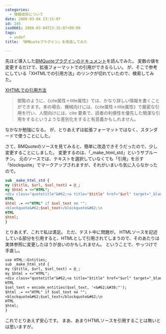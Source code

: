 ```yaml
---
categories:
  - 情報技術について
date: 2008-03-04 23:15:07
id: 245
iso8601: 2008-03-04T23:15:07+09:00
tags:
  - undef
title: 「BMQuoteプラグイン」を改造してみた

---
```


先ほど導入した<a title="BMQuoteプラグイン" href="http://labs.m-logic.jp/plugins/mt-bmquote/docs/mt-bmquote.html">BMQuoteプラグインのドキュメント</a>を読んでみた。
変数の値を変更するだけで、拡張フォーマットでの引用ができるらしい。
が、そこで参考にしている「XHTMLでの引用方法」のリンクが切れていたので、検索してみた。
<div class="quotetitle"><a title="XHTMLでの引用方法" href="http://www.nagaitosiya.com/c/quotation.html">XHTMLでの引用方法</a></div>
<blockquote>御覧のように、《cite属性＋title属性》では、かなり詳しい情報を書くことができます。本の場合、機械向けには、《cite属性＋title属性》で厳密な引用を行い、人間向けには、cite 要素で、読者の利便性を優先した簡潔な引用をするというような差別化をすると有意義かもしれません。</blockquote>
なかなか勉強になる。
が、とりあえずは拡張フォーマットではなく、スタンダードで使うことにした。


さて、BMQuoteのソースを見てみると、簡単に改造できそうだったので、少し変更することにしました。
変更するのは、「\_make_html_std」というサブルーチン。
元のソースでは、テキストを選択していなくても「引用」を示す「blockquote」でマークアップされますが、それがいまいち気に入らなかったので。
```perl
sub _make_html_std {
my ($title, $url, $sel_text) = @_;
my $html = <<"HTML";
<div class="quotetitle"&#62;<a title="$title" href="$url" target="_blank"&#62;$title</a&#62;</div&#62;\n
HTML
$html .= <<"HTML" if $sel_text ne "";
<blockquote&#62;$sel_text</blockquote&#62;\n
HTML
$html;
}
```
とりあえず、これで私は満足。
ただ、テスト中に問題が。
HTMLソースを記述している部分を引用すると、HTMLとして引用されてしまうので、そのあたりは実体参照に変更したほうが良いのかもしれません。
ということで、やっつけで手直し。
```default
use HTML::Entities;
sub _make_html_std {
my ($title, $url, $sel_text) = @_;
my $html = <<"HTML";
<div class="quotetitle"&#62;<a title="$title" href="$url" target="_blank"&#62;$title</a&#62;</div&#62;\n
HTML
$sel_text = encode_entities($sel_text, '<&#62;&#38;"');
$html .= <<"HTML" if $sel_text ne "";
<blockquote&#62;$sel_text</blockquote&#62;\n
HTML
$html;
}
```
これでとりあえず安心です。
まあ、あまりHTMLソースを引用することは無いとは思いますが&#133;。
    	
